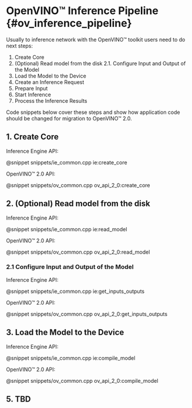 # OpenVINO™ Inference Pipeline {#ov_inference_pipeline}

Usually to inference network with the OpenVINO™ toolkit users need to do next steps:
 1. Create Core
 2. (Optional) Read model from the disk
     2.1. Configure Input and Output of the Model
 3. Load the Model to the Device
 4. Create an Inference Request
 5. Prepare Input
 6. Start Inference
 7. Process the Inference Results

Code snippets below cover these steps and show how application code should be changed for migration to OpenVINO™ 2.0.

## 1. Create Core

Inference Engine API:

@snippet snippets/ie_common.cpp ie:create_core

OpenVINO™ 2.0 API:

@snippet snippets/ov_common.cpp ov_api_2_0:create_core

## 2. (Optional) Read model from the disk

Inference Engine API:

@snippet snippets/ie_common.cpp ie:read_model

OpenVINO™ 2.0 API:

@snippet snippets/ov_common.cpp ov_api_2_0:read_model

### 2.1 Configure Input and Output of the Model

Inference Engine API:

@snippet snippets/ie_common.cpp ie:get_inputs_outputs

OpenVINO™ 2.0 API:

@snippet snippets/ov_common.cpp ov_api_2_0:get_inputs_outputs

## 3. Load the Model to the Device

Inference Engine API:

@snippet snippets/ie_common.cpp ie:compile_model

OpenVINO™ 2.0 API:

@snippet snippets/ov_common.cpp ov_api_2_0:compile_model

## 5. TBD
